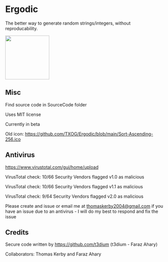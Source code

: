 # Ergodic

The better way to generate random strings/integers, without reproducability.

<img src="https://images.vexels.com/media/users/3/137724/isolated/preview/c30bc541ea2fe03747c7f569bee90089-minimalism-infinity-logo-infinite-by-vexels.png" width="140" height="140">


## Misc


Find source code in SourceCode folder

Uses MIT license

Currently in beta

Old icon: https://github.com/TXOG/Ergodic/blob/main/Sort-Ascending-256.ico


## Antivirus

https://www.virustotal.com/gui/home/upload

VirusTotal check: 10/66 Security Vendors flagged v1.0 as malicious

VirusTotal check: 10/66 Security Vendors flagged v1.1 as malicious 

VirusTotal check: 9/64 Security Vendors flagged v2.0 as malicious

Please create and issue or email me at thomaskerby2004@gmail.com if you have an issue due to an antivirus - I will do my best to respond and fix the issue


## Credits

Secure code written by https://github.com/t3dium (t3dium - Faraz Ahary)

Collaborators: Thomas Kerby and Faraz Ahary

